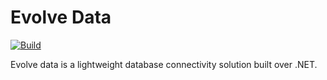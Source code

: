 # Evolve Data

[![Build](https://github.com/evolvesw/evolve-data/actions/workflows/build.yml/badge.svg)](https://github.com/evolvesw/evolve-data/actions/workflows/build.yml)

Evolve data is a lightweight database connectivity solution built over .NET.

